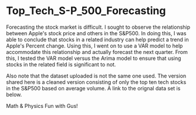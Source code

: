 # Top_Tech_S-P_500_Forecasting
Forecasting the stock market is difficult. I sought to observe 
the relationship between Apple's stock price and others in the
S&P500. In doing this, I was able to conclude that stocks in a 
related industry can help predict a trend in Apple's
Percent change. Using this, I went on to use a VAR model to
help accommodate this relationship and actually forecast
the next quarter. From this, I tested the VAR model versus the
Arima model to ensure that using stocks in the related field 
is significant to not.

Also note that the dataset uploaded is not the same one used.
The version shared here is a cleaned version consisting of only
the top ten tech stocks in the S&P500 based on average volume. 
A link to the orignal data set is below.

Math & Physics Fun with Gus!
